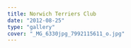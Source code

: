 ```yaml
---
title: Norwich Terriers Club
date: "2012-08-25"
type: "gallery"
cover: "_MG_6330jpg_7992115611_o.jpg"
---
```

